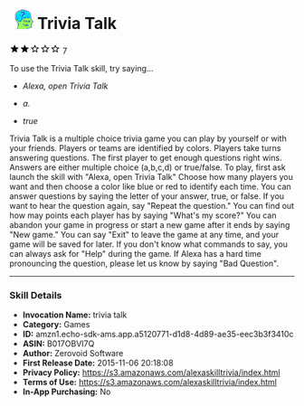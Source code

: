 # &nbsp;<img src="app_icon" alt="Trivia Talk icon" width="36"> Trivia Talk
![2 stars](../../../images/ic_star_black_18dp_1x.png)![2 stars](../../../images/ic_star_black_18dp_1x.png)![2 stars](../../../images/ic_star_border_black_18dp_1x.png)![2 stars](../../../images/ic_star_border_black_18dp_1x.png)![2 stars](../../../images/ic_star_border_black_18dp_1x.png) 7

To use the Trivia Talk skill, try saying...

* *Alexa, open Trivia Talk*

* *a.*

* *true*

Trivia Talk is a multiple choice trivia game you can play by yourself or with your friends.  Players or teams are identified by colors.  Players take turns answering questions.  The first player to get enough questions right wins.  Answers are either multiple choice (a,b,c,d) or true/false.  To play, first ask launch the skill with "Alexa, open Trivia Talk"  Choose how many players you want and then choose a color like blue or red to identify each time.  You can answer questions by saying the letter of your answer, true, or false.  If you want to hear the question again, say "Repeat the question."  You can find out how may points each player has by saying "What's my score?"  You can abandon your game in progress or start a new game after it ends by saying "New game."  You can say "Exit" to leave the game at any time, and your game will be saved for later.  If you don't know what commands to say, you can always ask for "Help" during the game.  If Alexa has a hard time pronouncing the question, please let us know by saying "Bad Question".

***

### Skill Details

* **Invocation Name:** trivia talk
* **Category:** Games
* **ID:** amzn1.echo-sdk-ams.app.a5120771-d1d8-4d89-ae35-eec3b3f3410c
* **ASIN:** B017OBVI7Q
* **Author:** Zerovoid Software
* **First Release Date:** 2015-11-06 20:18:08
* **Privacy Policy:** https://s3.amazonaws.com/alexaskilltrivia/index.html
* **Terms of Use:** https://s3.amazonaws.com/alexaskilltrivia/index.html
* **In-App Purchasing:** No
